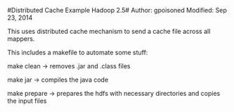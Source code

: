 #Distributed Cache Example Hadoop 2.5#
Author: gpoisoned
Modified: Sep 23, 2014

This uses distributed cache mechanism to send a cache file across all mappers.

This includes a makefile to automate some stuff:

make clean -> removes .jar and .class files

make jar -> compiles the java code

make prepare -> prepares the hdfs with necessary directories and copies the input files
